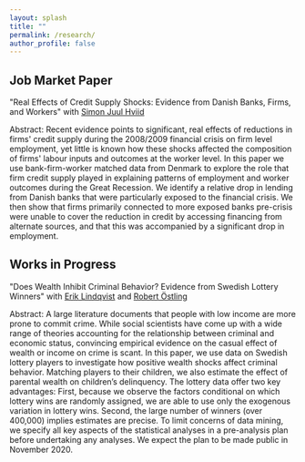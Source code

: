 ```yaml
---
layout: splash
title: ""
permalink: /research/
author_profile: false
---
```


## Job Market Paper
"Real Effects of Credit Supply Shocks: Evidence from Danish Banks, Firms, and Workers" with [Simon Juul Hviid](https://www.nationalbanken.dk/en/research/economists/Pages/Simon-Juul-Hviid.aspx)

Abstract: Recent evidence points to significant, real effects of reductions in firms' credit supply during the 2008/2009 financial crisis on firm level employment, yet little is known how these shocks affected the composition of firms' labour inputs and outcomes at the worker level.  In this paper we use bank-firm-worker matched data from Denmark to explore the role that firm credit supply played in explaining patterns of employment and worker outcomes during the Great Recession.  We identify a relative drop in lending from Danish banks that were particularly exposed to the financial crisis.  We then show that firms primarily connected to more exposed banks pre-crisis were unable to cover the reduction in credit by accessing financing from alternate sources, and that this was accompanied by a significant drop in employment.

## Works in Progress
"Does Wealth Inhibit Criminal Behavior? Evidence from Swedish Lottery Winners" with [Erik Lindqvist](https://sites.google.com/site/eriklindqvistsse/) and [Robert Östling](https://sites.google.com/view/robertostling)

Abstract: A large literature documents that people with low income are more prone to commit crime. While social scientists have come up with a wide range of theories accounting for the relationship between criminal and economic status, convincing empirical evidence on the casual effect of wealth or income on crime is scant. In this paper, we use data on Swedish lottery players to investigate how positive wealth shocks affect criminal behavior. Matching players to their children, we also estimate the effect of parental wealth on children’s delinquency. The lottery data offer two key advantages: First, because we observe the factors conditional on which lottery wins are randomly assigned, we are able to use only the exogenous variation in lottery wins. Second, the large number of winners (over 400,000) implies estimates are precise. To limit concerns of data mining, we specify all key aspects of the statistical analyses in a pre-analysis plan before undertaking any analyses. We expect the plan to be made public in November 2020.

